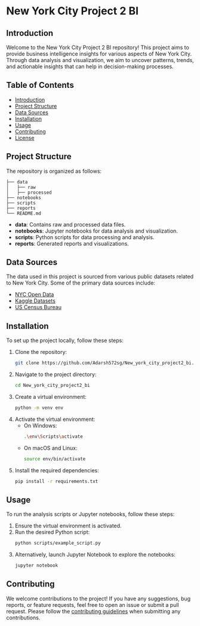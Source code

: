 # New York City Project 2 BI

## Introduction

Welcome to the New York City Project 2 BI repository! This project aims to provide business intelligence insights for various aspects of New York City. Through data analysis and visualization, we aim to uncover patterns, trends, and actionable insights that can help in decision-making processes.

## Table of Contents

- [Introduction](#introduction)
- [Project Structure](#project-structure)
- [Data Sources](#data-sources)
- [Installation](#installation)
- [Usage](#usage)
- [Contributing](#contributing)
- [License](#license)

## Project Structure

The repository is organized as follows:

```
├── data
│   ├── raw
│   ├── processed
├── notebooks
├── scripts
├── reports
└── README.md
```

- **data**: Contains raw and processed data files.
- **notebooks**: Jupyter notebooks for data analysis and visualization.
- **scripts**: Python scripts for data processing and analysis.
- **reports**: Generated reports and visualizations.

## Data Sources

The data used in this project is sourced from various public datasets related to New York City. Some of the primary data sources include:

- [NYC Open Data](https://opendata.cityofnewyork.us/)
- [Kaggle Datasets](https://www.kaggle.com/datasets)
- [US Census Bureau](https://www.census.gov/)

## Installation

To set up the project locally, follow these steps:

1. Clone the repository:
   ```bash
   git clone https://github.com/Adarsh572sg/New_york_city_project2_bi.git
   ```
2. Navigate to the project directory:
   ```bash
   cd New_york_city_project2_bi
   ```
3. Create a virtual environment:
   ```bash
   python -m venv env
   ```
4. Activate the virtual environment:
   - On Windows:
     ```bash
     .\env\Scripts\activate
     ```
   - On macOS and Linux:
     ```bash
     source env/bin/activate
     ```
5. Install the required dependencies:
   ```bash
   pip install -r requirements.txt
   ```

## Usage

To run the analysis scripts or Jupyter notebooks, follow these steps:

1. Ensure the virtual environment is activated.
2. Run the desired Python script:
   ```bash
   python scripts/example_script.py
   ```
3. Alternatively, launch Jupyter Notebook to explore the notebooks:
   ```bash
   jupyter notebook
   ```

## Contributing

We welcome contributions to the project! If you have any suggestions, bug reports, or feature requests, feel free to open an issue or submit a pull request. Please follow the [contributing guidelines](CONTRIBUTING.md) when submitting any contributions.
